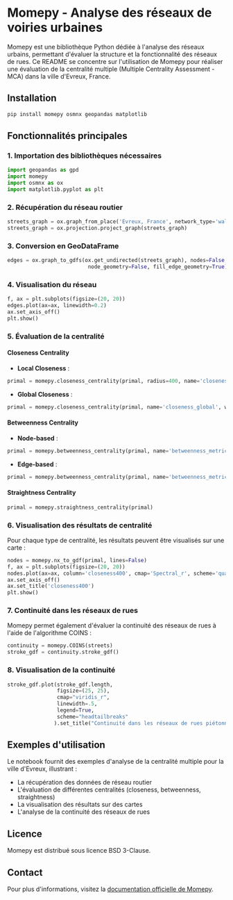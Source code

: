 # Momepy - Analyse des réseaux de voiries urbaines

Momepy est une bibliothèque Python dédiée à l'analyse des réseaux urbains, permettant d'évaluer la structure et la fonctionnalité des réseaux de rues. Ce README se concentre sur l'utilisation de Momepy pour réaliser une évaluation de la centralité multiple (Multiple Centrality Assessment - MCA) dans la ville d'Evreux, France.

## Installation

```bash
pip install momepy osmnx geopandas matplotlib
```

## Fonctionnalités principales

### 1. Importation des bibliothèques nécessaires

```python
import geopandas as gpd
import momepy
import osmnx as ox
import matplotlib.pyplot as plt
```

### 2. Récupération du réseau routier

```python
streets_graph = ox.graph_from_place('Evreux, France', network_type='walk')
streets_graph = ox.projection.project_graph(streets_graph)
```

### 3. Conversion en GeoDataFrame

```python
edges = ox.graph_to_gdfs(ox.get_undirected(streets_graph), nodes=False, edges=True,
                          node_geometry=False, fill_edge_geometry=True)
```

### 4. Visualisation du réseau

```python
f, ax = plt.subplots(figsize=(20, 20))
edges.plot(ax=ax, linewidth=0.2)
ax.set_axis_off()
plt.show()
```

### 5. Évaluation de la centralité

#### Closeness Centrality

- **Local Closeness** :

```python
primal = momepy.closeness_centrality(primal, radius=400, name='closeness400', distance='mm_len', weight='mm_len')
```

- **Global Closeness** :

```python
primal = momepy.closeness_centrality(primal, name='closeness_global', weight='mm_len')
```

#### Betweenness Centrality

- **Node-based** :

```python
primal = momepy.betweenness_centrality(primal, name='betweenness_metric_n', mode='nodes', weight='mm_len')
```

- **Edge-based** :

```python
primal = momepy.betweenness_centrality(primal, name='betweenness_metric_e', mode='edges', weight='mm_len')
```

#### Straightness Centrality

```python
primal = momepy.straightness_centrality(primal)
```

### 6. Visualisation des résultats de centralité

Pour chaque type de centralité, les résultats peuvent être visualisés sur une carte :

```python
nodes = momepy.nx_to_gdf(primal, lines=False)
f, ax = plt.subplots(figsize=(20, 20))
nodes.plot(ax=ax, column='closeness400', cmap='Spectral_r', scheme='quantiles', k=15, alpha=0.6)
ax.set_axis_off()
ax.set_title('closeness400')
plt.show()
```

### 7. Continuité dans les réseaux de rues

Momepy permet également d'évaluer la continuité des réseaux de rues à l'aide de l'algorithme COINS :

```python
continuity = momepy.COINS(streets)
stroke_gdf = continuity.stroke_gdf()
```

### 8. Visualisation de la continuité

```python
stroke_gdf.plot(stroke_gdf.length,
                figsize=(25, 25),
                cmap="viridis_r",
                linewidth=.5,
                legend=True,
                scheme="headtailbreaks"
               ).set_title("Continuité dans les réseaux de rues piétonnes de Montpellier", fontsize=15)
```

## Exemples d'utilisation

Le notebook fournit des exemples d'analyse de la centralité multiple pour la ville d'Evreux, illustrant :
- La récupération des données de réseau routier
- L'évaluation de différentes centralités (closeness, betweenness, straightness)
- La visualisation des résultats sur des cartes
- L'analyse de la continuité des réseaux de rues

## Licence

Momepy est distribué sous licence BSD 3-Clause.

## Contact

Pour plus d'informations, visitez la [documentation officielle de Momepy](http://docs.momepy.org/en/stable/references.html).
